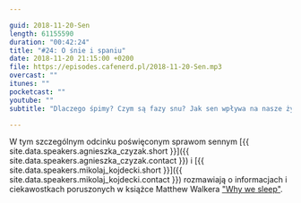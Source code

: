 ```yaml
---

guid: 2018-11-20-Sen
length: 61155590 
duration: "00:42:24"
title: "#24: O śnie i spaniu"
date: 2018-11-20 21:15:00 +0200
file: https://episodes.cafenerd.pl/2018-11-20-Sen.mp3
overcast: ""
itunes: ""
pocketcast: ""
youtube: ""
subtitle: "Dlaczego śpimy? Czym są fazy snu? Jak sen wpływa na nasze życie? W tym szczególnym odcinku Mikołaj przedstawia tajniki snu na podstawie książki \"Why we sleep\" Matthew Walkera"

---
```


W tym szczególnym odcinku poświęconym sprawom sennym [{{ site.data.speakers.agnieszka_czyzak.short }}]({{ site.data.speakers.agnieszka_czyzak.contact }}) i [{{ site.data.speakers.mikolaj_kojdecki.short }}]({{ site.data.speakers.mikolaj_kojdecki.contact }}) rozmawiają o informacjach i ciekawostkach poruszonych w książce Matthew Walkera ["Why we sleep"](https://www.amazon.com/Why-We-Sleep-Unlocking-Dreams/dp/1501144316).

